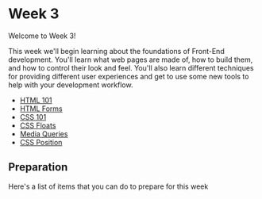 # Week 3

Welcome to Week 3!

This week we'll begin learning about the foundations of Front-End development. You'll learn what web pages are made of, how to build them, and how to control their look and feel. You'll also learn different techniques for providing different user experiences and get to use some new tools to help with your development workflow.

- [HTML 101](https://learn.digitalcrafts.com/flex/lessons/front-end-foundations/html-101/)
- [HTML Forms](https://learn.digitalcrafts.com/flex/lessons/front-end-foundations/html-forms/)
- [CSS 101](https://learn.digitalcrafts.com/flex/lessons/front-end-foundations/css-101/)
- [CSS Floats](https://learn.digitalcrafts.com/flex/lessons/front-end-foundations/css-floats/)
- [Media Queries](https://learn.digitalcrafts.com/flex/lessons/front-end-foundations/media-queries/)
- [CSS Position](https://learn.digitalcrafts.com/flex/lessons/front-end-foundations/flexbox/)
  

## Preparation

Here's a list of items that you can do to prepare for this week



